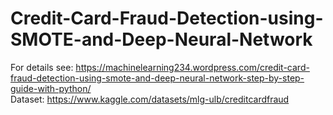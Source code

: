 # Credit-Card-Fraud-Detection-using-SMOTE-and-Deep-Neural-Network
For details see: https://machinelearning234.wordpress.com/credit-card-fraud-detection-using-smote-and-deep-neural-network-step-by-step-guide-with-python/ \
Dataset: https://www.kaggle.com/datasets/mlg-ulb/creditcardfraud
